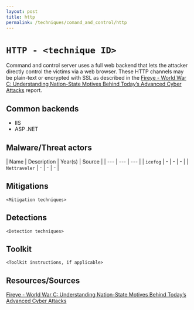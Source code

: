 ```yaml
---
layout: post
title: http
permalink: /techniques/comand_and_control/http
---
```




# `HTTP - <technique ID>`

Command and control server uses a full web backend that lets the attacker directly control the victims via a web browser. These HTTP channels may be plain-text or encrypted with SSL as described in the [Fireye - World War C: Understanding Nation-State Motives Behind Today’s Advanced Cyber Attacks](https://github.com/CyberMonitor/APT_CyberCriminal_Campagin_Collections/blob/master/2013/fireeye-wwc-report.pdf) report. 

## Common backends

* IIS
* ASP .NET


## Malware/Threat actors

| Name | Description | Year(s) | Source |
| --- | --- | --- |
| `icefog` | - | - | - |
| `Nettraveler` | - | - | - |

## Mitigations

`<Mitigation techniques>`

## Detections

`<Detection techniques>`

## Toolkit

`<Toolkit instructions, if applicable>`

## Resources/Sources

[Fireye - World War C: Understanding Nation-State Motives Behind Today’s Advanced Cyber Attacks](https://github.com/CyberMonitor/APT_CyberCriminal_Campagin_Collections/blob/master/2013/fireeye-wwc-report.pdf)
